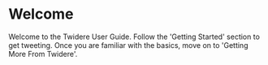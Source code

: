 # Welcome

Welcome to the Twidere User Guide. Follow the 'Getting Started' section to get tweeting. Once you are
familiar with the basics, move on to 'Getting More From Twidere'.

